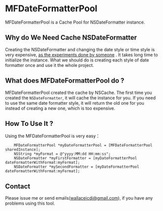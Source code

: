 # MFDateFormatterPool

MFDateFormatterPool is a Cache Pool for NSDateFormatter instance.

## Why do We Need Cache NSDateFormatter

Creating the NSDateFormatter and changing the date style or time style is very expensive, [as the experiments done by someone](http://www.chibicode.org/?p=41) . It takes long time to initialize the instance. What we should do is creating each style of date formatter once and use it the whole project.

## What does MFDateFormatterPool do ?

MFDateFormatterPool created the cache by NSCache. The first time you created the `NSDateFormatter`, it will cache the instance for you. If you need to use the same date formatter style, it will return the old one for you instead of creating a new one, which is too expensive. 

## How To Use It ?

Using the MFDateFormatterPool is very easy：

```objc
    MFDateFormatterPool *myDateFormatterPool = [MFDateFormatterPool sharedInstance];
    NSString *myFormat = @"yyyy:MM:dd HH:mm:ss";
    NSDateFormatter *myFirstFormatter = [myDateFormatterPool dateFormatterWithFormat:myFormat];
    NSDateFormatter *mySecondFormatter = [myDateFormatterPool dateFormatterWithFormat:myFormat];
```   

## Contact

Please issue me or send emails(wallaceicdi@gmail.com), if you have any problems using this tool. 



